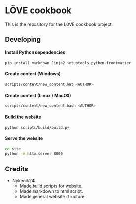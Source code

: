 <!-- Copy this if you need: LÖVE -->
# LÖVE cookbook
This is the repository for the LÖVE cookbook project.

## Developing
#### Install Python dependencies
```bash
pip install markdown Jinja2 setuptools python-frontmatter
```

#### Create content (Windows)
```bash
scripts/content/new_content.bat <AUTHOR>
```

#### Create content (Linux / MacOS)
```bash
scripts/content/new_content.bash <AUTHOR>
```

#### Build the website
```bash
python scripts/build/build.py
```

#### Serve the website
```bash
cd site
python -m http.server 8000
```

## Credits
- Nykenik24:
    - Made build scripts for website.
    - Made markdown to html script.
    - Made general website structure.
